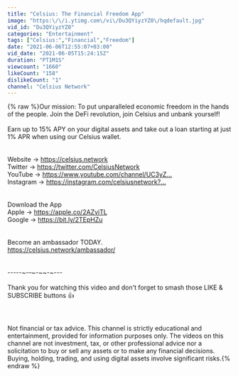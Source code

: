 ```yaml
---
title: "Celsius: The Financial Freedom App"
image: "https:\/\/i.ytimg.com\/vi\/Du3QYiyzYZ0\/hqdefault.jpg"
vid_id: "Du3QYiyzYZ0"
categories: "Entertainment"
tags: ["Celsius:","Financial","Freedom"]
date: "2021-06-06T12:55:07+03:00"
vid_date: "2021-06-05T15:24:15Z"
duration: "PT1M1S"
viewcount: "1660"
likeCount: "158"
dislikeCount: "1"
channel: "Celsius Network"
---
```

{% raw %}Our mission: To put unparalleled economic freedom in the hands of the people. Join the DeFi revolution, join Celsius and unbank yourself! <br /><br />Earn up to 15% APY on your digital assets and take out a loan starting at just 1% APR when using our Celsius wallet.<br /><br /><br />Website → <a rel="nofollow" target="blank" href="https://celsius.network​">https://celsius.network​</a><br />Twitter  → <a rel="nofollow" target="blank" href="https://twitter.com/CelsiusNetwork​">https://twitter.com/CelsiusNetwork​</a><br />YouTube → <a rel="nofollow" target="blank" href="https://www.youtube.com/channel/UC3yZ...​">https://www.youtube.com/channel/UC3yZ...​</a><br />Instagram → <a rel="nofollow" target="blank" href="https://instagram.com/celsiusnetwork?...​">https://instagram.com/celsiusnetwork?...​</a><br /><br /><br />Download the App<br />Apple → <a rel="nofollow" target="blank" href="https://apple.co/2AZviTL​">https://apple.co/2AZviTL​</a><br />Google → <a rel="nofollow" target="blank" href="https://bit.ly/2TEpHZu​">https://bit.ly/2TEpHZu​</a><br /><br /><br />Become an ambassador TODAY. <br /><a rel="nofollow" target="blank" href="https://celsius.network/ambassador/​">https://celsius.network/ambassador/​</a><br /><br /><br />-----~-~~-~~~-~~-~---<br /><br />Thank you for watching this video and don't forget to smash those LIKE &amp; SUBSCRIBE buttons 👍<br /><br /><br /><br />Not financial or tax advice. This channel is strictly educational and entertainment, provided for information purposes only. The videos on this channel are not investment, tax, or other professional advice nor a solicitation to buy or sell any assets or to make any financial decisions. Buying, holding, trading, and using digital assets involve significant risks.{% endraw %}
